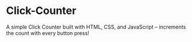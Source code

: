 # Click-Counter
A simple Click Counter built with HTML, CSS, and JavaScript – increments the count with every button press!
